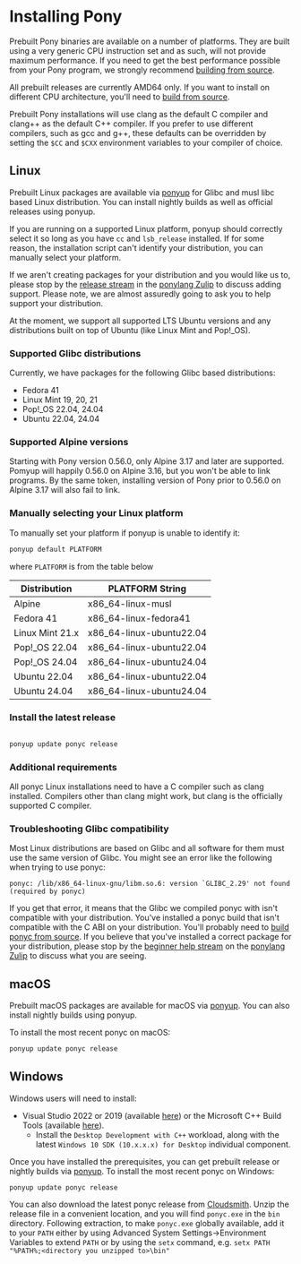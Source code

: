 # Installing Pony

Prebuilt Pony binaries are available on a number of platforms. They are built using a very generic CPU instruction set and as such, will not provide maximum performance. If you need to get the best performance possible from your Pony program, we strongly recommend [building from source](BUILD.md).

All prebuilt releases are currently AMD64 only. If you want to install on different CPU architecture, you'll need to [build from source](BUILD.md).

Prebuilt Pony installations will use clang as the default C compiler and clang++ as the default C++ compiler. If you prefer to use different compilers, such as gcc and g++, these defaults can be overridden by setting the `$CC` and `$CXX` environment variables to your compiler of choice.

## Linux

Prebuilt Linux packages are available via [ponyup](https://github.com/ponylang/ponyup) for Glibc and musl libc based Linux distribution. You can install nightly builds as well as official releases using ponyup.

If you are running on a supported Linux platform, ponyup should correctly select it so long as you have `cc` and `lsb_release` installed. If for some reason, the installation script can't identify your distribution, you can manually select your platform.

If we aren't creating packages for your distribution and you would like us to, please stop by the [release stream](https://ponylang.zulipchat.com/#narrow/stream/190364-release) in the [ponylang Zulip](https://ponylang.zulipchat.com) to discuss adding support. Please note, we are almost assuredly going to ask you to help support your distribution.

At the moment, we support all supported LTS Ubuntu versions and any distributions built on top of Ubuntu (like Linux Mint and Pop!_OS).

### Supported Glibc distributions

Currently, we have packages for the following Glibc based distributions:

- Fedora 41
- Linux Mint 19, 20, 21
- Pop!_OS 22.04, 24.04
- Ubuntu 22.04, 24.04

### Supported Alpine versions

Starting with Pony version 0.56.0, only Alpine 3.17 and later are supported. Pomyup will happily 0.56.0 on Alpine 3.16, but you won't be able to link programs. By the same token, installing version of Pony prior to 0.56.0 on Alpine 3.17 will also fail to link.

### Manually selecting your Linux platform

To manually set your platform if ponyup is unable to identify it:

```bash
ponyup default PLATFORM
```

where `PLATFORM` is from the table below

Distribution | PLATFORM String
--- | ---
Alpine | x86_64-linux-musl
Fedora 41 | x86_64-linux-fedora41
Linux Mint 21.x | x86_64-linux-ubuntu22.04
Pop!_OS 22.04 | x86_64-linux-ubuntu22.04
Pop!_OS 24.04 | x86_64-linux-ubuntu24.04
Ubuntu 22.04 | x86_64-linux-ubuntu22.04
Ubuntu 24.04 | x86_64-linux-ubuntu24.04

### Install the latest release

```bash

ponyup update ponyc release
```

### Additional requirements

All ponyc Linux installations need to have a C compiler such as clang installed. Compilers other than clang might work, but clang is the officially supported C compiler.

### Troubleshooting Glibc compatibility

Most Linux distributions are based on Glibc and all software for them must use the same version of Glibc. You might see an error like the following when trying to use ponyc:

```console
ponyc: /lib/x86_64-linux-gnu/libm.so.6: version `GLIBC_2.29' not found (required by ponyc)
```

If you get that error, it means that the Glibc we compiled ponyc with isn't compatible with your distribution. You've installed a ponyc build that isn't compatible with the C ABI on your distribution. You'll probably need to [build ponyc from source](BUILD.md). If you believe that you've installed a correct package for your distribution, please stop by the [beginner help stream](https://ponylang.zulipchat.com/#narrow/stream/189985-beginner-help) on the [ponylang Zulip](https://ponylang.zulipchat.com) to discuss what you are seeing.

## macOS

Prebuilt macOS packages are available for macOS via [ponyup](https://github.com/ponylang/ponyup). You can also install nightly builds using ponyup.

To install the most recent ponyc on macOS:

```bash
ponyup update ponyc release
```

## Windows

Windows users will need to install:

- Visual Studio 2022 or 2019 (available [here](https://www.visualstudio.com/vs/community/)) or the Microsoft C++ Build Tools (available [here](https://visualstudio.microsoft.com/visual-cpp-build-tools/)).
  - Install the `Desktop Development with C++` workload, along with the latest `Windows 10 SDK (10.x.x.x) for Desktop` individual component.

Once you have installed the prerequisites, you can get prebuilt release or nightly builds via [ponyup](https://github.com/ponylang/ponyup).  To install the most recent ponyc on Windows:

```pwsh
ponyup update ponyc release
```

You can also download the latest ponyc release from [Cloudsmith](https://dl.cloudsmith.io/public/ponylang/releases/raw/versions/latest/ponyc-x86-64-pc-windows-msvc.zip). Unzip the release file in a convenient location, and you will find `ponyc.exe` in the `bin` directory. Following extraction, to make `ponyc.exe` globally available, add it to your `PATH` either by using Advanced System Settings->Environment Variables to extend `PATH` or by using the `setx` command, e.g. `setx PATH "%PATH%;<directory you unzipped to>\bin"`
